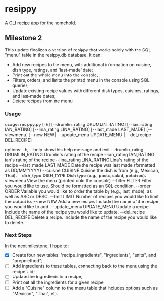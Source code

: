 # resippy
A CLI recipe app for the homehold.

## Milestone 2

This update finalizes a version of resippy that works solely with the SQL "menu" table in the resippy.db database. It can:
- Add new recipes to the menu, with additional information on cuisine, dish type, ratings, and 'last-made' date;
- Print out the whole menu into the console;
- Filters, orders, and limits the printed menu in the console using SQL queries;
- Update existing recipe values with different dish types, cuisines, ratings, and last-made dates;
- Delete recipes from the menu

### Usage

usage: resippy.py [-h] [--drumlin_rating DRUMLIN_RATING] [--ian_rating IAN_RATING] [--lina_rating LINA_RATING]
[--last_made LAST_MADE] [--viewmenu]
[--new NEW | --update_menu UPDATE_MENU | --del_recipe DEL_RECIPE]

options:
-h, --help
show this help message and exit
--drumlin_rating DRUMLIN_RATING
Drumlin's rating of the recipe
--ian_rating IAN_RATING
ian's rating of the recipe
--lina_rating LINA_RATING
Lina's rating of the recipe
--last_made LAST_MADE
Date the recipe was last made (formatted as DD/MM/YYYY)
--cuisine CUISINE
Cuisine the dish is from (e.g., Mexican, Thai).
--dish_type DISH_TYPE
Dish type (e.g., pasta, salad, potatoes).
--viewmenu
View the menu (printed onto the console)
--filter FILTER
Filter you would like to use. Should be formatted as an SQL condition.
--order ORDER
Variable you would like to order the table by (e.g., last_made), as well as ASC or DESC.
--limit LIMIT
Number of recipes you would like to limit the output to.
--new NEW
Add a new recipe. Include the name of the recipe you would like to add.
--update_menu UPDATE_MENU
Update a recipe. Include the name of the recipe you would like to update.
--del_recipe DEL_RECIPE
Delete a recipe. Include the name of the recipe you would like to delete.

### Next Steps

In the next milestone, I hope to:

- [x] Create four new tables: 'recipe_ingredients", "ingredients", "units", and "prepmethod";
- [ ] Add ingredients to these tables, connecting back to the menu using the recipe's id;
- [ ] Update the ingredients in a recipe;
- [ ] Print out all the ingredients for a given recipe
- [ ] Add a "Cuisine" column to the menu table that includes options such as "Mexican", "Thai", etc.
